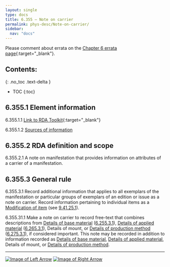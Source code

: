 ```yaml
---
layout: single
type: docs
title: 6.355 — Note on carrier
permalink: phys-desc/Note-on-carrier/
sidebar:
  nav: "docs"
---
```


Please comment about errata on the [Chapter 6 errata page](https://docs.google.com/document/d/1mb67GUCT1bbQjywyeTpbjpWDe5iymT3qJ7jeoof5Ra4/edit#heading=h.y2oouzhxhwnq){:target="_blank"}.

## Contents:
{: .no_toc .text-delta }

- TOC
{:toc}

## 6.355.1 Element information

<a name="6.355.1.1">6.355.1.1</a> [Link to RDA Toolkit](https://beta.rdatoolkit.org/Content/Index?externalId=en-US_ala-5887ca96-eae3-34c9-ac6b-5f1f73f3845b){:target="_blank"}

<a name="6.355.1.2">6.355.1.2</a> [Sources of information](/DCRMR/additional-notes/#9011-sources-of-information) 

## 6.355.2 RDA definition and scope

<a name="6.355.2.1">6.355.2.1</a> A note on manifestation that provides information on attributes of a carrier of a manifestation.

## 6.355.3 General rule

<a name="6.355.3.1">6.355.3.1</a> Record additional information that applies to all exemplars of the manifestation or particular groups of exemplars of an edition or issue as a note on carrier. Record information pertaining to individual items as a [Modification of item](/DCRMR/additional-notes/Modification-of-item/) (see [9.41.25.1](/DCRMR/additional-notes/Modification-of-item/#9.41.25.1)).

<a name="6.355.31.1">6.355.31.1</a> Make a note on carrier to record free-text that combines descriptions from [Details of base material](/DCRMR/phys-desc/Details-of-base-material/) ([6.255.3.1](/DCRMR/phys-desc/Details-of-base-material/#6.255.3.1)), [Details of applied material](/DCRMR/phys-desc/Details-of-applied-material/) ([6.265.3.1](/DCRMR/phys-desc/Details-of-applied-material/#6.265.3.1)), Details of mount, or [Details of production method](/DCRMR/phys-desc/Details-of-production-method/) ([6.275.3.1](/DCRMR/phys-desc/Details-of-production-method/#6.275.3.1)), if considered important. This note may be recorded in addition to information recorded as [Details of base material](/DCRMR/phys-desc/Details-of-base-material/), [Details of applied material](/DCRMR/phys-desc/Details-of-applied-material/), Details of mount, or [Details of production method](/DCRMR/phys-desc/Details-of-production-method/).

---

[![Image of Left Arrow](https://rbms-bsc.github.io/DCRMR/assets/pictures/navigation/Arrow_Left.png "6.35 — Carrier type")](/DCRMR/phys-desc/Carrier-type/) [![Image of Right Arrow](https://rbms-bsc.github.io/DCRMR/assets/pictures/navigation/Arrow_Right.png "7 — Numbering of serials")](/DCRMR/numbering-of-serials/)

